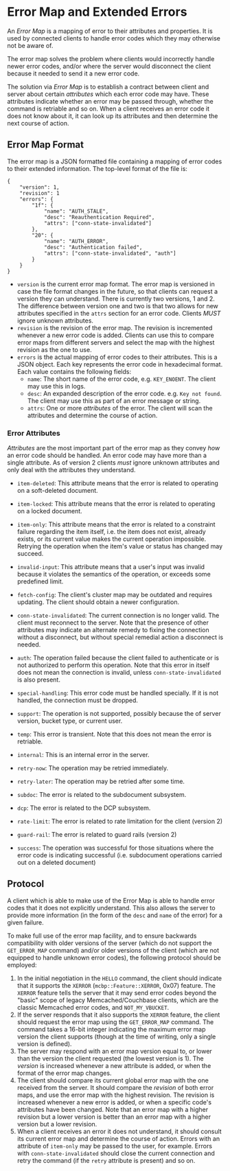 # Error Map and Extended Errors

An _Error Map_ is a mapping of error to their attributes and properties.
It is used by connected clients to handle error codes which they may
otherwise not be aware of.

The error map solves the problem where clients would incorrectly handle
newer error codes, and/or where the server would disconnect the client
because it needed to send it a new error code.

The solution via _Error Map_ is to establish a contract between client and
server about certain *attributes* which each error code may have. These
attributes indicate whether an error may be passed through, whether the command
is retriable and so on. When a client receives an error code it does not know
about it, it can look up its attributes and then determine the next course of
action.

## Error Map Format

The error map is a JSON formatted file containing a mapping of error codes
to their extended information. The top-level format of the file is:

```
{
    "version": 1,
    "revision": 1
    "errors": {
        "1f": {
            "name": "AUTH_STALE",
            "desc": "Reauthentication Required",
            "attrs": ["conn-state-invalidated"]
        },
        "20": {
            "name": "AUTH_ERROR",
            "desc": "Authentication failed",
            "attrs": ["conn-state-invalidated", "auth"]
        }
    }
}
```

* `version` is the current error map format. The error map is versioned
  in case the file format changes in the future, so that clients can request
  a version they can understand. There is currently two versions, 1 and 2.
  The difference between version one and two is that two allows for new
  attributes specified in the `attrs` section for an error code. Clients
  *MUST* ignore unknown attributes.
* `revision` is the revision of the error map. The revision is incremented
  whenever a new error code is added. Clients can use this to compare error
  maps from different servers and select the map with the highest revision
  as the one to use.
* `errors` is the actual mapping of error codes to their attributes. This is
  a JSON object. Each key represents the error code in hexadecimal format.
  Each value contains the following fields:
  * `name`: The short name of the error code, e.g. `KEY_ENOENT`.
    The client may use this in logs.
  * `desc`: An expanded description of the error code. e.g. `Key not found`.
    The client may use this as part of an error message or string.
  * `attrs`: One or more _attributes_ of the error. The client will scan the
    attributes and determine the course of action.


### Error Attributes

_Attributes_ are the most important part of the error map as they convey _how_
an error code should be handled. An error code may have more than a single
attribute. As of version 2 clients *must* ignore unknown attributes and only
deal with the attributes they understand.

* `item-deleted`: This attribute means that the error is related to operating
  on a soft-deleted document.

* `item-locked`: This attribute means that the error is related to operating on a locked document.

* `item-only`: This attribute means that the error is related to a constraint
  failure regarding the item itself, i.e. the item does not exist, already exists,
  or its current value makes the current operation impossible. Retrying the
  operation when the item's value or status has changed may succeed.

* `invalid-input`: This attribute means that a user's input was invalid because
  it violates the semantics of the operation, or exceeds some predefined limit.
  
* `fetch-config`: The client's cluster map may be outdated and requires updating.
  The client should obtain a newer configuration.
  
* `conn-state-invalidated`: The current connection is no longer valid. The client
  must reconnect to the server. Note that the presence of other attributes may
  indicate an alternate remedy to fixing the connection without a disconnect, but
  without special remedial action a disconnect is needed.
  
* `auth`: The operation failed because the client failed to authenticate or is not
  authorized to perform this operation. Note that this error in itself does not
  mean the connection is invalid, unless `conn-state-invalidated` is also present.
  
* `special-handling`: This error code must be handled specially. If it is not handled,
  the connection must be dropped.
  
* `support`: The operation is not supported, possibly because the of server version,
  bucket type, or current user.
  
* `temp`: This error is transient. Note that this does not mean the error is retriable.

* `internal`: This is an internal error in the server.

* `retry-now`: The operation may be retried immediately.

* `retry-later`: The operation may be retried after some time.

* `subdoc`: The error is related to the subdocument subsystem.

* `dcp`: The error is related to the DCP subsystem.

* `rate-limit`: The error is related to rate limitation for the client (version 2)

* `guard-rail`: The error is related to guard rails (version 2)

* `success`: The operation was successful for those situations where the error
  code is indicating successful (i.e. subdocument operations carried out on a
  deleted document)


## Protocol

A client which is able to make use of the Error Map is able to handle error codes
that it does not explicitly understand. This also allows the server to provide
more information (in the form of the `desc` and `name` of the error) for a given
failure.

To make full use of the error map facility, and to ensure backwards compatibility
with older versions of the server (which do not support the `GET_ERROR_MAP` command)
and/or older versions of the client (which are not equipped to handle unknown error
codes), the following protocol should be employed:

1. In the initial negotiation in the `HELLO` command, the client should indicate that
   it supports the `XERROR` (`mcbp::Feature::XERROR`, 0x07) feature. The `XERROR` feature
   tells the server that it may send error codes beyond the "basic" scope of legacy
   Memcached/Couchbase clients, which are the classic Memcached error codes, and
   `NOT_MY_VBUCKET`.
2. If the server responds that it also supports the `XERROR` feature, the client
   should request the error map using the `GET_ERROR_MAP` command. The command takes
   a 16-bit integer indicating the maximum error map version the client supports (though
   at the time of writing, only a single version is defined).
3. The server may respond with an error map version equal to, or lower than the version
   the client requested (the lowest version is 1). The _version_ is increased whenever
   a new attribute is added, or when the format of the error map changes.
4. The client should compare its current global error map with the one received from the
   server. It should compare the _revision_ of both error maps, and use the error map
   with the highest revision. The revision is increased whenever a new error is added, or
   when a specific code's attributes have been changed. Note that an error map with a
   higher revision but a lower version is better than an error map with a higher version
   but a lower revision.
5. When a client receives an error it does not understand, it should consult its current
   error map and determine the course of action. Errors with an attribute of `item-only`
   may be passed to the user, for example. Errors with `conn-state-invalidated` should
   close the current connection and retry the command (if the `retry` attribute is present)
   and so on.
